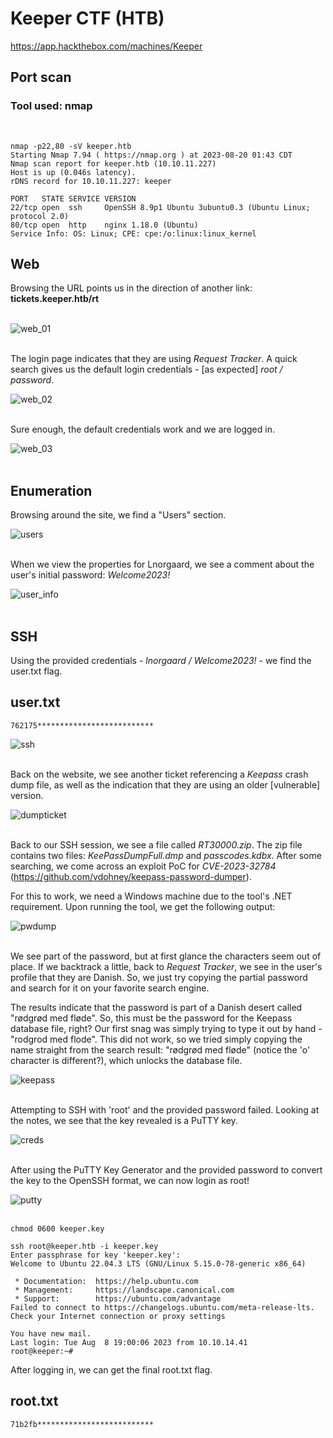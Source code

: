 # Keeper CTF (HTB)
https://app.hackthebox.com/machines/Keeper

## Port scan

### Tool used: nmap
<br>

```
nmap -p22,80 -sV keeper.htb
Starting Nmap 7.94 ( https://nmap.org ) at 2023-08-20 01:43 CDT
Nmap scan report for keeper.htb (10.10.11.227)
Host is up (0.046s latency).
rDNS record for 10.10.11.227: keeper

PORT   STATE SERVICE VERSION
22/tcp open  ssh     OpenSSH 8.9p1 Ubuntu 3ubuntu0.3 (Ubuntu Linux; protocol 2.0)
80/tcp open  http    nginx 1.18.0 (Ubuntu)
Service Info: OS: Linux; CPE: cpe:/o:linux:linux_kernel
```

## Web

Browsing the URL points us in the direction of another link: **tickets.keeper.htb/rt**<br><br>

![web_01](./docs/keeper/keeper_01_web.png)
<br><br>

The login page indicates that they are using *Request Tracker*. A quick search gives us the default login credentials - [as expected] *root / password*.

![web_02](./docs/keeper/keeper_02_web.png)
<br><br>

Sure enough, the default credentials work and we are logged in.

![web_03](./docs/keeper/keeper_03_web.png)
<br><br>

## Enumeration

Browsing around the site, we find a "Users" section. 

![users](./docs/keeper/keeper_04_users.png)
<br><br>

When we view the properties for Lnorgaard, we see a comment about the user's initial password: *Welcome2023!*

![user_info](./docs/keeper/keeper_05_userinfo.png)
<br><br>

## SSH

Using the provided credentials - *lnorgaard / Welcome2023!* - we find the user.txt flag.

## user.txt

```
762175**************************
```

![ssh](./docs/keeper/keeper_06_ssh.png)
<br><br>

Back on the website, we see another ticket referencing a *Keepass* crash dump file, as well as the indication that they are using an older [vulnerable] version.

![dumpticket](./docs/keeper/keeper_07_ticket.png)
<br><br>

Back to our SSH session, we see a file called *RT30000.zip*. The zip file contains two files: *KeePassDumpFull.dmp* and *passcodes.kdbx*. After some searching, we come across an exploit PoC for *CVE-2023-32784* (https://github.com/vdohney/keepass-password-dumper).

For this to work, we need a Windows machine due to the tool's .NET requirement. Upon running the tool, we get the following output:

![pwdump](./docs/keeper/keeper_08_exploit.png)
<br><br>

We see part of the password, but at first glance the characters seem out of place. If we backtrack a little, back to *Request Tracker*, we see in the user's profile that they are Danish. So, we just try copying the partial password and search for it on your favorite search engine. 

The results indicate that the password is part of a Danish desert called "rødgrød med fløde". So, this must be the password for the Keepass database file, right? Our first snag was simply trying to type it out by hand - "rodgrod med flode". This did not work, so we tried simply copying the name straight from the search result: "rødgrød med fløde" (notice the 'o' character is different?), which unlocks the database file.

![keepass](./docs/keeper/keeper_09_keepass.png)
<br><br>

Attempting to SSH with 'root' and the provided password failed. Looking at the notes, we see that the key revealed is a PuTTY key. 

![creds](./docs/keeper/keeper_10_creds.png)
<br><br>

After using the PuTTY Key Generator and the provided password to convert the key to the OpenSSH format, we can now login as root!

![putty](./docs/keeper/keeper_11_putty.png)
<br><br>

```
chmod 0600 keeper.key

ssh root@keeper.htb -i keeper.key  
Enter passphrase for key 'keeper.key':  
Welcome to Ubuntu 22.04.3 LTS (GNU/Linux 5.15.0-78-generic x86_64) 
 
 * Documentation:  https://help.ubuntu.com 
 * Management:     https://landscape.canonical.com 
 * Support:        https://ubuntu.com/advantage 
Failed to connect to https://changelogs.ubuntu.com/meta-release-lts. Check your Internet connection or proxy settings 
 
You have new mail. 
Last login: Tue Aug  8 19:00:06 2023 from 10.10.14.41 
root@keeper:~#
```

After logging in, we can get the final root.txt flag.

## root.txt

```
71b2fb**************************
```